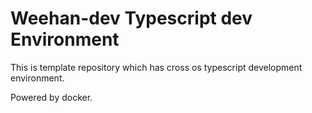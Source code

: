 # Weehan-dev Typescript dev Environment

This is template repository which has cross os typescript development environment.

Powered by docker.

